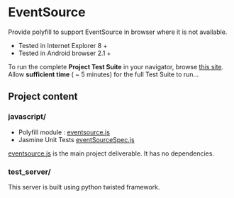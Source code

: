 # EventSource

Provide polyfill to support EventSource in browser where it is not available.
 
 * Tested in Internet Explorer 8 + 
 * Tested in Android browser 2.1 +

To run the complete **Project Test Suite** in your navigator, browse [this
site](http://testevs.amvtek.com/). Allow **sufficient time** ( ~ 5 minutes) for
the full Test Suite to run...

## Project content

### javascript/

 * Polyfill module : [eventsource.js](javascript/src/eventsource.js)
 * Jasmine Unit Tests [eventSourceSpec.js](javascript/spec/eventsourceSpec.js)

[eventsource.js](javascript/src/eventsource.js) is the main project deliverable.
It has no dependencies.

### test_server/

This server is built using python twisted framework.
